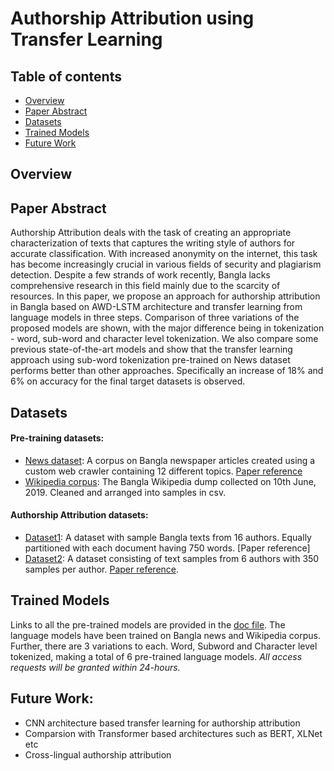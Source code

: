 # Authorship Attribution using Transfer Learning

## Table of contents
- [Overview](#sub-heading-2)
- [Paper Abstract](#sub-heading-3)
- [Datasets](#sub-heading-4)
- [Trained Models](#sub-heading-5)
- [Future Work](#sub-heading-6)
## Overview 

## Paper Abstract
Authorship Attribution deals with the task of creating an appropriate characterization of texts that captures the writing style of authors for accurate classification. With increased anonymity on the internet, this task has become increasingly crucial in various fields of security and plagiarism detection. Despite a few strands of work recently, Bangla lacks comprehensive research in this field mainly due to the scarcity of resources. In this paper, we propose an approach for authorship attribution in Bangla based on AWD-LSTM architecture and transfer learning from language models in three steps. Comparison of three variations of the proposed models are shown, with the major difference being in tokenization - word, sub-word and character level tokenization. We also compare some previous state-of-the-art models and show that the transfer learning approach using sub-word tokenization pre-trained on News dataset performs better than other approaches. Specifically an increase of 18\% and 6\% on accuracy for the final target datasets is observed.
## Datasets
#### Pre-training datasets:
- [News dataset](https://data.mendeley.com/datasets/xp92jxr8wn/1?fbclid=IwAR09nbvU3G4tNoI6zuLoL3FMhvggdE6RuLFOyKMHubrHd7PivLGJeCTch9k): A corpus on Bangla newspaper articles created using a custom web crawler containing 12 different topics. [Paper reference](https://arxiv.org/abs/1911.07613)
- [Wikipedia corpus](https://data.mendeley.com/datasets/3ph3n78fp7/1?fbclid=IwAR2qOFI27mVQoEMdJBUinL0k_zCjzEMpnFk74cKANhil7oKGSgbT_6E8keI): The Bangla Wikipedia dump collected on 10th June, 2019. Cleaned and arranged into samples in csv.

#### Authorship Attribution datasets:
- [Dataset1](https://data.mendeley.com/datasets/6d9jrkgtvv/1?fbclid=IwAR09nbvU3G4tNoI6zuLoL3FMhvggdE6RuLFOyKMHubrHd7PivLGJeCTch9k): A dataset with sample Bangla texts from 16 authors. Equally partitioned with each document having 750 words. [Paper reference]
- [Dataset2](https://data.mendeley.com/datasets/w9wkd7g43f/2?fbclid=IwAR1dHxYWLGGkSTLMncPMXxzkNSTKpOJrtJJTGlufeYeTnLTfevo3RzM-uG4): A dataset consisting of text samples from 6 authors with 350 samples per author. [Paper reference](https://ieeexplore.ieee.org/document/8631977).

## Trained Models
Links to all the pre-trained models are provided in the [doc file](https://docs.google.com/document/d/1S3pVPXNVy_F5wP_TLKSQuideKx8EesjbBT5XHlItJM0/edit?usp=sharing). The language models have been trained on Bangla news and Wikipedia corpus. Further, there are 3 variations to each. Word, Subword and Character level tokenized, making a total of 6 pre-trained language models.
*All access requests will be granted within 24-hours.*

## Future Work:
- CNN architecture based transfer learning for authorship attribution
- Comparsion with Transformer based architectures such as BERT, XLNet etc
- Cross-lingual authorship attribution
